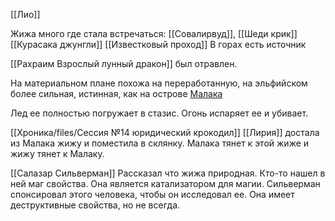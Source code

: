 [[Лио]]

Жижа много где стала встречаться: 
[[Совалирвуд]], [[Шеди крик]]
[[Курасака джунгли]]
[[Известковый проход]]
В горах есть источник

[[Рахраим Взрослый лунный дракон]] был отравлен.

На материальном плане похожа на переработанную, на эльфийском более сильная, истинная, как на острове [Малака](Малак)

Лед ее полностью погружает в стазис.
Огонь испаряет ее и убивает.

[[Хроника/files/Сессия №14 юридический крокодил]] 
[[Лирия]] достала из Малака жижу и поместила в склянку. Малака тянет к этой жиже и жижу тянет к Малаку. 

[[Салазар Сильверман]] Рассказал что жижа природная. Кто-то нашел в ней маг свойства. Она является катализатором для магии. Сильверман спонсировал этого человека, чтобы он исследовал ее. Она имеет деструктивные свойства, но не всегда.

